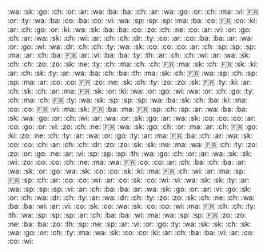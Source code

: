 :wa: :sk: :go: :ch: :or:
:ar: :wa: :ba: :ba: :ch:
:ar: :wa: :go: :or: :ch:
:ma: :vi: :fr: :or: :ty:
:wa: :ba: :co: :ba: :co:
:vi: :wa: :sp: :sp: :sp:
:ma: :ba: :co: :fr: :co:
:ki: :ar: :ch: :go: :or:
:ki: :wa: :sk: :ba: :ba:
:co: :zo: :ch: :ne: :co:
:ar: :vi: :or: :go: :ch:
:ar: :wa: :sk: :ch: :wi:
:ar: :ch: :ch: :dr: :ty:
:co: :ar: :co: :ba: :ba:
:ar: :wa: :or: :go: :wi:
:wa: :dr: :ch: :ch: :ty:
:wa: :sk: :co: :co: :co:
:ar: :ch: :sp: :sp: :sp:
:ma: :ar: :ch: :ba: :fr:
:ar: :vi: :ba: :ba: :ty:
:th: :ar: :ch: :ch: :wi:
:ar: :wa: :sk: :ch: :ch:
:zo: :zo: :sk: :ne: :ty:
:ch: :ma: :ch: :ch: :fr:
:ma: :sk: :ch: :fr: :sk:
:ki: :ar: :ch: :sk: :ty:
:ar: :wa: :ba: :ch: :ba:
:th: :ma: :sk: :ch: :fr:
:wa: :sp: :ch: :sp: :sp:
:ma: :ar: :co: :co: :fr:
:zo: :ne: :sk: :ch: :ty:
:zo: :zo: :sk: :fr: :ty:
:ki: :ar: :ch: :sk: :ch:
:ar: :ma: :fr: :sk: :or:
:ki: :wa: :or: :go: :wi:
:wa: :or: :ch: :go: :ty:
:ch: :ma: :ch: :fr: :ty:
:wa: :sk: :sp: :sp: :sp:
:wa: :ba: :sk: :ch: :ba:
:ki: :ma: :co: :co: :fr:
:vi: :ma: :sk: :fr: :ba:
:ma: :fr: :sp: :ch: :sp:
:ar: :wa: :ba: :ba: :sk:
:wa: :go: :or: :ch: :wi:
:ar: :wa: :or: :sk: :go:
:ar: :wa: :sk: :co: :co:
:co: :ar: :co: :go: :or:
:vi: :zo: :ch: :ne: :fr:
:wa: :sk: :go: :ch: :or:
:ma: :ar: :ch: :fr: :go:
:ki: :zo: :ne: :ch: :ty:
:ar: :wa: :or: :go: :ty:
:ar: :ma: :fr: :ba: :ch:
:ar: :wa: :sk: :co: :co:
:ch: :ar: :ch: :ch: :dr:
:zo: :zo: :sk: :sk: :ne:
:ma: :wa: :fr: :ch: :ty:
:zo: :zo: :or: :go: :ne:
:ar: :vi: :sp: :sp: :sp:
:th: :wa: :go: :ch: :or:
:ar: :wa: :sk: :sk: :wi:
:zo: :co: :co: :ch: :ne:
:ma: :wa: :fr: :co: :co:
:ar: :ch: :ba: :ch: :ba:
:ar: :wa: :sk: :or: :go:
:wa: :sk: :co: :co: :sk:
:ki: :ma: :fr: :ch: :wi:
:ar: :ma: :sp: :fr: :sp:
:ch: :ar: :co: :co: :wi:
:ar: :co: :sk: :co: :wi:
:vi: :wa: :sk: :sk: :ty:
:ar: :wa: :sp: :sp: :sp:
:vi: :ar: :ch: :ba: :ba:
:ar: :wa: :sk: :go: :or:
:ar: :vi: :go: :sk: :or:
:ch: :wa: :dr: :ch: :ty:
:ar: :wa: :dr: :ch: :ty:
:zo: :zo: :sk: :ch: :ne:
:ch: :wa: :ba: :ba: :wi:
:ar: :vi: :co: :sk: :co:
:wa: :sk: :co: :co: :wi:
:ma: :fr: :ch: :ch: :ty:
:th: :wa: :sp: :sp: :sp:
:ar: :ch: :ba: :ba: :wi:
:ma: :wa: :sp: :sp: :fr:
:zo: :zo: :ne: :ba: :ba:
:zo: :th: :sp: :ne: :sp:
:ar: :vi: :or: :go: :ty:
:wa: :sk: :sk: :ch: :sk:
:wa: :go: :or: :ch: :ty:
:ma: :wa: :sk: :co: :co:
:ki: :ar: :ch: :ba: :ba:
:vi: :ar: :co: :co: :wi:
